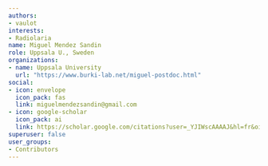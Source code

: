 ```yaml
---
authors:
- vaulot
interests:
- Radiolaria
name: Miguel Mendez Sandin
role: Uppsala U., Sweden
organizations:
- name: Uppsala University
  url: "https://www.burki-lab.net/miguel-postdoc.html"
social:
- icon: envelope
  icon_pack: fas
  link: miguelmendezsandin@gmail.com
- icon: google-scholar
  icon_pack: ai
  link: https://scholar.google.com/citations?user=_YJIWscAAAAJ&hl=fr&oi=ao
superuser: false
user_groups:
- Contributors
---
```

